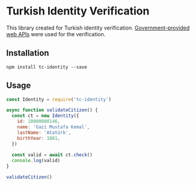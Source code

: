 # Turkish Identity Verification

This library created for Turkish identity verification. [Government-provided web APIs](https://tckimlik.nvi.gov.tr/Home) were used for the verification.

## Installation 

```
npm install tc-identity --save
```

## Usage

```js
const Identity = require('tc-identity')

async function validateCitizen() {
  const ct = new Identity({
    id: 10000000146,
    name: 'Gazi Mustafa Kemal',
    lastName: 'Atatürk',
    birthYear: 1881,
  })
  
  const valid = await ct.check()
  console.log(valid)
}

validateCitizen()
```